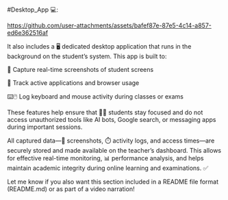 #Desktop_App 💻:

https://github.com/user-attachments/assets/bafef87e-87e5-4c14-a857-ed6e362516af

It also includes a 🖥️ dedicated desktop application that runs in the background on the student’s system. This app is built to:

📸 Capture real-time screenshots of student screens

🧠 Track active applications and browser usage

⌨️🖱️ Log keyboard and mouse activity during classes or exams

These features help ensure that 👨‍🎓 students stay focused and do not access unauthorized tools like AI bots, Google search, or messaging apps during important sessions.

All captured data—📂 screenshots, ⏱️ activity logs, and access times—are securely stored and made available on the teacher’s dashboard. This allows for effective real-time monitoring, 📊 performance analysis, and helps maintain academic integrity during online learning and examinations. ✅

Let me know if you also want this section included in a README file format (README.md) or as part of a video narration!


